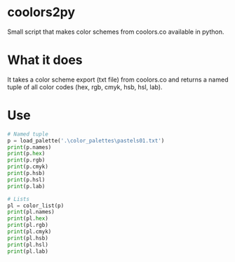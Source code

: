 # coolors2py
Small script that makes color schemes from coolors.co available in python.

# What it does
It takes a color scheme export (txt file) from coolors.co and returns a named tuple of all color codes (hex, rgb, cmyk, hsb, hsl, lab).

# Use
```python
# Named tuple
p = load_palette('.\color_palettes\pastels01.txt')
print(p.names)
print(p.hex)
print(p.rgb)
print(p.cmyk)
print(p.hsb)
print(p.hsl)
print(p.lab)

# Lists
pl = color_list(p)
print(pl.names)
print(pl.hex)
print(pl.rgb)
print(pl.cmyk)
print(pl.hsb)
print(pl.hsl)
print(pl.lab)
```
